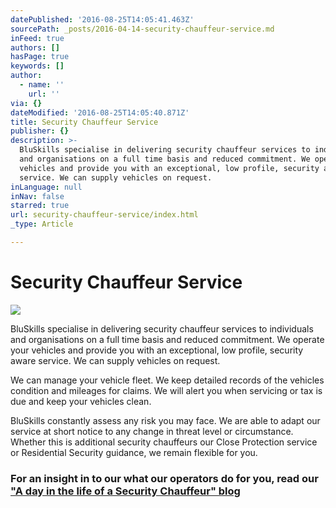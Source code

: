 ```yaml
---
datePublished: '2016-08-25T14:05:41.463Z'
sourcePath: _posts/2016-04-14-security-chauffeur-service.md
inFeed: true
authors: []
hasPage: true
keywords: []
author:
  - name: ''
    url: ''
via: {}
dateModified: '2016-08-25T14:05:40.871Z'
title: Security Chauffeur Service
publisher: {}
description: >-
  BluSkills specialise in delivering security chauffeur services to individuals
  and organisations on a full time basis and reduced commitment. We operate your
  vehicles and provide you with an exceptional, low profile, security aware
  service. We can supply vehicles on request.
inLanguage: null
inNav: false
starred: true
url: security-chauffeur-service/index.html
_type: Article

---
```

# Security Chauffeur Service
![](https://s3-us-west-2.amazonaws.com/the-grid-img/p/9ca11395ad77f973791cfb279247aa682ca4c33e.jpg)

BluSkills specialise in delivering security chauffeur services to individuals and organisations on a full time basis and reduced commitment. We operate your vehicles and provide you with an exceptional, low profile, security aware service. We can supply vehicles on request.

We can manage your vehicle fleet. We keep detailed records of the vehicles condition and mileages for claims. We will alert you when servicing or tax is due and keep your vehicles clean.

BluSkills constantly assess any risk you may face. We are able to adapt our service at short notice to any change in threat level or circumstance. Whether this is additional security chauffeurs our Close Protection service or Residential Security guidance, we remain flexible for you.

### For an insight in to our what our operators do for you, read our ["A day in the life of a Security Chauffeur" blog][0]

[0]: http://bluskills.co.uk/a-day-in-the-life-security-chauffeur/ "A Day In The Life"